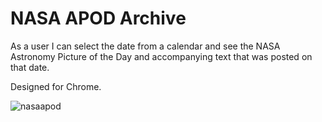 # NASA APOD Archive


As a user I can select the date from a calendar and see the NASA Astronomy Picture of the Day and accompanying text 
that was posted on that date. 

Designed for Chrome.

![nasaapod](https://user-images.githubusercontent.com/22034073/36061553-b380bbe2-0e53-11e8-86e7-b6e38df93ae3.gif)


